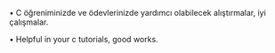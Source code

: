• C öğreniminizde ve ödevlerinizde yardımcı olabilecek alıştırmalar, iyi çalışmalar.

• Helpful in your c tutorials, good works.
